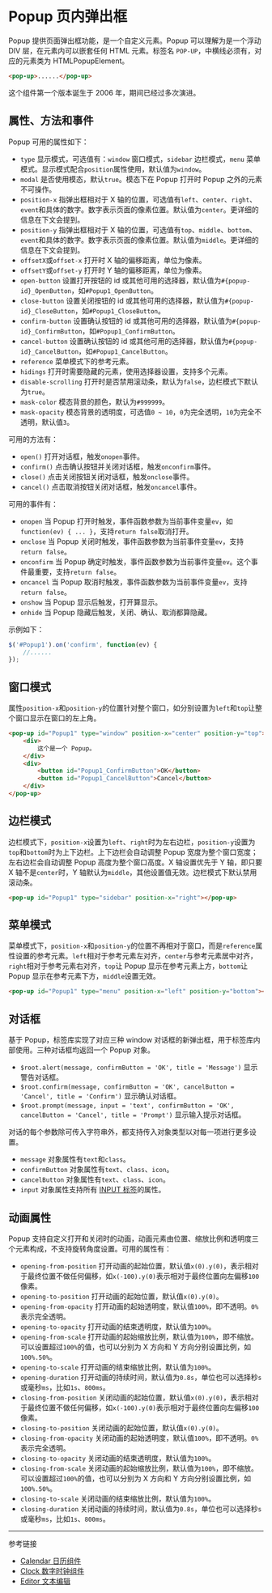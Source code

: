 # Popup 页内弹出框

Popup 提供页面弹出框功能，是一个自定义元素。Popup 可以理解为是一个浮动 DIV 层，在元素内可以嵌套任何 HTML 元素。标签名 `POP-UP`，中横线必须有，对应的元素类为 HTMLPopupElement。

```html
<pop-up>......</pop-up>
```

这个组件第一个版本诞生于 2006 年，期间已经过多次演进。

## 属性、方法和事件

Popup 可用的属性如下：

* `type` 显示模式，可选值有：`window` 窗口模式，`sidebar` 边栏模式，`menu` 菜单模式。显示模式配合`position`属性使用，默认值为`window`。
* `modal` 是否使用模态，默认`true`。模态下在 Popup 打开时 Popup 之外的元素不可操作。
* `position-x` 指弹出框相对于 X 轴的位置，可选值有`left`、`center`、`right`、`event`和具体的数字。数字表示页面的像素位置。默认值为`center`。更详细的信息在下文会提到。
* `position-y` 指弹出框相对于 X 轴的位置，可选值有`top`、`middle`、`bottom`、`event`和具体的数字。数字表示页面的像素位置。默认值为`middle`。更详细的信息在下文会提到。
* `offsetX`或`offset-x` 打开时 X 轴的偏移距离，单位为像素。
* `offsetY`或`offset-y` 打开时 Y 轴的偏移距离，单位为像素。
* `open-button` 设置打开按钮的 id 或其他可用的选择器，默认值为`#{popup-id}_OpenButton`，如`#Popup1_OpenButton`。
* `close-button` 设置关闭按钮的 id 或其他可用的选择器，默认值为`#{popup-id}_CloseButton`，如`#Popup1_CloseButton`。
* `confirm-button` 设置确认按钮的 id 或其他可用的选择器，默认值为`#{popup-id}_ConfirmButton`，如`#Popup1_ConfirmButton`。
* `cancel-button` 设置确认按钮的 id 或其他可用的选择器，默认值为`#{popup-id}_CancelButton`，如`#Popup1_CancelButton`。
* `reference` 菜单模式下的参考元素。
* `hidings` 打开时需要隐藏的元素，使用选择器设置，支持多个元素。
* `disable-scrolling` 打开时是否禁用滚动条，默认为`false`，边栏模式下默认为`true`。
* `mask-color` 模态背景的颜色，默认为`#999999`。
* `mask-opacity` 模态背景的透明度，可选值`0 ~ 10`，`0`为完全透明，`10`为完全不透明，默认值`3`。

可用的方法有：

* `open()` 打开对话框，触发`onopen`事件。
* `confirm()` 点击确认按钮并关闭对话框，触发`onconfirm`事件。
* `close()` 点击关闭按钮关闭对话框，触发`onclose`事件。
* `cancel()` 点击取消按钮关闭对话框，触发`oncancel`事件。

可用的事件有：

* `onopen` 当 Popup 打开时触发，事件函数参数为当前事件变量`ev`，如`function(ev) { ... }`，支持`return false`取消打开。
* `onclose` 当 Popup 关闭时触发，事件函数参数为当前事件变量`ev`，支持`return false`。
* `onconfirm` 当 Popup 确定时触发，事件函数参数为当前事件变量`ev`。这个事件最重要，支持`return false`。
* `oncancel` 当 Popup 取消时触发，事件函数参数为当前事件变量`ev`，支持`return false`。
* `onshow` 当 Popup 显示后触发，打开算显示。
* `onhide` 当 Popup 隐藏后触发，关闭、确认、取消都算隐藏。

示例如下：

```javascript
$('#Popup1').on('confirm', function(ev) {
    //......
});
```

## 窗口模式

属性`position-x`和`position-y`的位置针对整个窗口，如分别设置为`left`和`top`让整个窗口显示在窗口的左上角。

```html
<pop-up id="Popup1" type="window" position-x="center" position-y="top">
    <div>
        这个是一个 Popup。
    </div>
    <div>
        <button id="Popup1_ConfirmButton">OK</button>
        <button id="Popup1_CancelButton">Cancel</button>
    </div>
</pop-up>
```

## 边栏模式

边栏模式下，`position-x`设置为`left`、`right`时为左右边栏，`position-y`设置为`top`和`bottom`时为上下边栏。上下边栏会自动调整 Popup 宽度为整个窗口宽度；左右边栏会自动调整 Popup 高度为整个窗口高度。X 轴设置优先于 Y 轴，即只要 X 轴不是`center`时，Y 轴默认为`middle`，其他设置值无效。边栏模式下默认禁用滚动条。

```html
<pop-up id="Popup1" type="sidebar" position-x="right"></pop-up>
```

## 菜单模式

菜单模式下，`position-x`和`position-y`的位置不再相对于窗口，而是`reference`属性设置的参考元素。`left`相对于参考元素左对齐，`center`与参考元素居中对齐，`right`相对于参考元素右对齐，`top`让 Popup 显示在参考元素上方，`bottom`让 Popup 显示在参考元素下方，`middle`设置无效。

```html
<pop-up id="Popup1" type="menu" position-x="left" position-y="bottom"></pop-up>
```

## 对话框

基于 Popup，标签库实现了对应三种 window 对话框的新弹出框，用于标签库内部使用。三种对话框均返回一个 Popup 对象。

* `$root.alert(message, confirmButton = 'OK', title = 'Message')` 显示警告对话框。
* `$root.confirm(message, confirmButton = 'OK', cancelButton = 'Cancel', title = 'Confirm')` 显示确认对话框。
* `$root.prompt(message, input = 'text', confirmButton = 'OK', cancelButton = 'Cancel', title = 'Prompt')` 显示输入提示对话框。

对话的每个参数除可传入字符串外，都支持传入对象类型以对每一项进行更多设置。

* `message` 对象属性有`text`和`class`。
* `confirmButton` 对象属性有`text`、`class`、`icon`。
* `cancelButton` 对象属性有`text`、`class`、`icon`。
* `input` 对象属性支持所有 [INPUT 标签](/root.js/input.md)的属性。

## 动画属性

Popup 支持自定义打开和关闭时的动画，动画元素由位置、缩放比例和透明度三个元素构成，不支持旋转角度设置。可用的属性有：

* `opening-from-position` 打开动画的起始位置，默认值`x(0).y(0)`，表示相对于最终位置不做任何偏移，如`x(-100).y(0)`表示相对于最终位置向左偏移`100`像素。
* `opening-to-position` 打开动画的起始位置，默认值`x(0).y(0)`。
* `opening-from-opacity` 打开动画的起始透明度，默认值`100%`，即不透明。`0%`表示完全透明。
* `opening-to-opacity` 打开动画的结束透明度，默认值为`100%`。
* `opening-from-scale` 打开动画的起始缩放比例，默认值为`100%`，即不缩放。可以设置超过`100%`的值，也可以分别为 X 方向和 Y 方向分别设置比例，如`100%.50%`。
* `opening-to-scale` 打开动画的结束缩放比例，默认值为`100%`。
* `opening-duration` 打开动画的持续时间，默认值为`0.8s`，单位也可以选择秒`s`或毫秒`ms`，比如`1s`、`800ms`。
* `closing-from-position` 关闭动画的起始位置，默认值`x(0).y(0)`，表示相对于最终位置不做任何偏移，如`x(-100).y(0)`表示相对于最终位置向左偏移`100`像素。
* `closing-to-position` 关闭动画的起始位置，默认值`x(0).y(0)`。
* `closing-from-opacity` 关闭动画的起始透明度，默认值`100%`，即不透明。`0%`表示完全透明。
* `closing-to-opacity` 关闭动画的结束透明度，默认值为`100%`。
* `closing-from-scale` 关闭动画的起始缩放比例，默认值为`100%`，即不缩放。可以设置超过`100%`的值，也可以分别为 X 方向和 Y 方向分别设置比例，如`100%.50%`。
* `closing-to-scale` 关闭动画的结束缩放比例，默认值为`100%`。
* `closing-duration` 关闭动画的持续时间，默认值为`0.8s`，单位也可以选择秒`s`或毫秒`ms`，比如`1s`、`800ms`。
        

---
参考链接

* [Calendar 日历组件](/root.js/calendar.md)
* [Clock 数字时钟组件](/root.js/clock.md)
* [Editor 文本编辑](/root.js/editor.md)